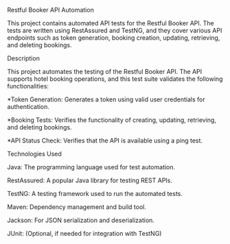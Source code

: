 Restful Booker API Automation

This project contains automated API tests for the Restful Booker API. The tests are written using RestAssured and TestNG, and they cover various API endpoints such as token generation, booking creation, updating, retrieving, and deleting bookings.

Description

This project automates the testing of the Restful Booker API. The API supports hotel booking operations, and this test suite validates the following functionalities:

*Token Generation: Generates a token using valid user credentials for authentication.

*Booking Tests: Verifies the functionality of creating, updating, retrieving, and deleting bookings.

*API Status Check: Verifies that the API is available using a ping test.


Technologies Used

Java: The programming language used for test automation.

RestAssured: A popular Java library for testing REST APIs.

TestNG: A testing framework used to run the automated tests.

Maven: Dependency management and build tool.

Jackson: For JSON serialization and deserialization.

JUnit: (Optional, if needed for integration with TestNG)
